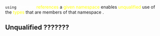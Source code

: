 `using` <span style="color:rgb(255, 255, 255)">directive</span> 
			  <span style="color:rgb(255, 255, 0)">references</span> a <span style="color:rgb(255, 255, 0)">given namespace</span> enables <span style="color:rgb(255, 255, 0)">unqualified</span> use of the <span style="color:rgb(255, 255, 0)">types</span> that are members of that namespace .

##                                                  Unqualified ???????